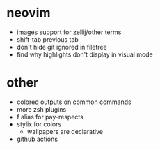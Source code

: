 # neovim

- images support for zellij/other terms
- shift-tab previous tab
- don't hide git ignored in filetree
- find why highlights don't display in visual mode

# other

- colored outputs on common commands
- more zsh plugins
- f alias for pay-respects
- stylix for colors
  - wallpapers are declarative
- github actions

